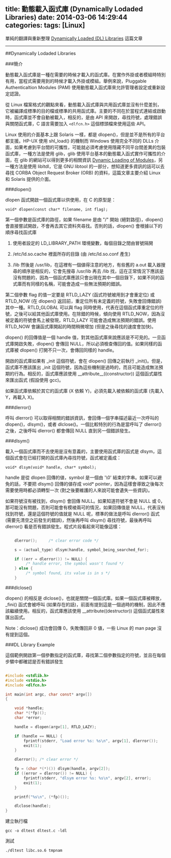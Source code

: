 title: 動態載入函式庫 (Dynamically Lodaded Libraries)
date: 2014-03-06 14:29:44
categories:
tags: [Linux]
---

單純的翻譯與重新整理 [Dynamically Loaded (DL) Libraries](http://tldp.org/HOWTO/Program-Library-HOWTO/dl-libraries.html) 這篇文章

<!-- more -->

---

##Dynamically Lodaded Libraries

###簡介

動態載入函式庫是一種在需要的時候才載入的函式庫。在實作外掛或者模組時特別有用，當程式需要用到的時候才載入外掛或模組。舉例來說，Pluggable Authenticaltion Modules (PAM) 使用動態載入函式庫來允許管理者設定或重新設定認證。

從 Linux 檔案格式的觀點來看，動態載入函式庫與共用函式庫並沒有什麼差別，它被編譯成標準的目的檔或標準的共用函式庫。主要的不同在於當程式連結或啟動時，函式庫並不會自動被載入，相反的，是由 API 來開啟，尋找符號，處理錯誤與關閉函式庫，C 語言需要加入 `<dlfcn.h>` 這個標頭檔來使用這些 API。

Linux 使用的介面基本上跟 Solaris 一樣，都是 dlopen()，但是並不是所有的平台都支援。HP-UX 使用 shl\_load() 的機制而 Windows 使用完全不同的 DLLs 介面，如果考慮到平台間的可攜性，可能就必須考慮使用隱藏不同平台間差異的包裝函式庫，一種方法是使用 glib，glib 使用平台基本的動態載入函式實作可攜性的介面，在 glib 的網站可以得到更多的相關資訊 [Dynamic Loading of Modules](http://developer.gnome.org/glib/stable/glib-Dynamic-Loading-of-Modules.html)，另一種方法是使用 libltdl，它是 GNU libtool 的一部分，想知道更多資訊的話可以去尋找 CORBA Object Request Broker (ORB) 的資料，這篇文章主要介紹 Linux 和 Solaris 提供的介面。

###dlopen()

dlopen 函式開啟一個函式庫以供使用，在 C 的原型是：

`void* dlopen(const char* filename, int flag);`

第一個參數是函式庫的路徑，如果 filename 是由 "/" 開始 (絕對路徑)，dlopen() 會直接嘗試開啟，不會再去其它資料夾尋找。否則的話，dlopen() 會根據以下的順序尋找函式庫

1. 使用者設定的 LD\_LIBRARY\_PATH 環境變數，每個目錄之間由冒號隔開

2. /etc/ld.so.cache 裡面所存的目錄 (由 /etc/ld.so.conf 產生)

3. /lib 然後是 /usr/lib，在這裡有一個値得注意的地方，有些舊的 a.out 載入器搜尋的順序是相反的，它會先搜尋 /usr/lib 再去 /lib 找，這在正常情況下應該是沒有問題的，因為一個函式庫應該只會出現在其中一個目錄下，如果不同的函式庫而有同樣的名稱，可能會造成一些無法預期的錯誤。

第二個參數 flag 的值一定要是 RTLD\_LAZY (函式符號被用到才會重定位) 或 RTLD\_NOW (在 dlopen() 返回前，重定位所有未定義的符號，失敗會回傳錯誤) 其中一種。RTLD\_GLOBAL 可以與 flag 同時使用，代表在這個函式庫重定位的符號，之後可以給其他函式庫使用。在除錯的時候，傾向使用 RTLD\_NOW，因為沒被定義的符號會馬上被發現，RTLD\_LAZY 可能會造成無法預期的錯誤。使用 RTLD\_NOW 會讓函式庫開起的時間稍微增加 (但是之後尋找的速度會加快)。

dlopen() 的回傳值是一個 handle 值，對其他函式庫來說應該是不可見的。一旦函式庫開啟失敗，dlopen() 會傳回 NULL，所以必須檢查傳回的值。如果同樣的函式庫被 dlopen() 打開不只一次，會傳回同樣的 handle。

開啟的函式庫如果有 \_init 這個符號，會在 dlopen() 回傳之前執行 \_init()。但是，函式庫不應該匯出 \_init 這個符號，因為這些機制是過時的，而且可能造成無法預期的行為。相反的，函式庫應該使用 \_\_attribute\_\_((constructor)) 這個函式屬性來匯出函式 (假設使用 gcc)。

如果函式庫依賴於其它的函式庫 (X 依賴 Y)，必須先載入被依賴的函式庫 (先載入 Y，再載入 X)。

###dlerror()

呼叫 dlerror() 可以取得相關的錯誤資訊，會回傳一個字串描述最近一次呼叫的 dlopen()，dlsym()，或者 dlclose()。一個比較特別的行為是當呼叫了 dlerror() 之後，之後呼叫 dlerror() 都會傳回 NULL 直到另一個錯誤發生。

###dlsym()

載入一個函式庫而不去使用是沒有意義的，主要使用函式庫的函式是 dlsym，這個函式會在已經打開的函式庫內尋找符號，函式被定義成：

`void* dlsym(void* handle, char* symbol);`

handle 是從 dlopen 回傳的値，symbol 是一個由 '\0' 結束的字串。如果可以避免的話，不要把 dlsym() 回傳的値存成 void\* pointer，因為這樣會導致之後每次需要使用時都必須轉型一次 (對之後要維護的人來說可能會遺失一些資訊)。

如果符號沒有被找到，dlsym() 會回傳 NULL。如果知道符號不會是 NULL 或 0，那可能沒有問題，否則可能會有模棱兩可的情況，如果回傳值是 NULL，代表沒有找到符號，還是這個符號的值就是 NULL 呢，標準的做法是呼叫 dlerror() 函式 (需要先清空之前發生的錯誤)，然後再呼叫 dlsym() 尋找符號，最後再呼叫 dlerror() 看是否有錯誤發生。程式片段看起來可能像這樣：

``` c

    dlerror();     /* clear error code */

    s = (actual_type) dlsym(handle, symbol_being_searched_for);

    if ((err = dlerror()) != NULL) {
         /* handle error, the symbol wasn't found */
    } else {
         /* symbol found, its value is in s */
    }

```

###dlclose()

dlopen() 的相反是 dlclose()，也就是關閉一個函式庫。如果一個函式庫被釋放，\_fini() 函式會被呼叫 (如果存在的話)，前面有提到這是一個過時的機制，因此不應該繼續使用。相反的，函式庫應該使用 \_\_attribute((destructor)) 這個函式屬性來匯出函式。

Note：dlclose() 成功會回傳 0，失敗傳回非 0 値，一些 Linux 的 man page 沒有提到這個。

###DL Library Example

這個範例開啟第一個參數指定的函式庫，尋找第二個參數指定的符號，並且在每個步驟中都確認是否有錯誤發生

``` c dltest.c

#include <stdlib.h>
#include <stdio.h>
#include <dlfcn.h>

int main(int argc, char const* argv[])
{

    void *handle;
    char *(*fp)();
    char *error;

    handle = dlopen(argv[1], RTLD_LAZY);

    if (handle == NULL) {
        fprintf(stderr, "Load error %s: %s\n", argv[1], dlerror());
        exit(1);
    }

    dlerror(); /* clear error */

    fp = (char *(*)()) dlsym(handle, argv[2]);
    if ((error = dlerror()) != NULL) {
        fprintf(stderr, "dlsym error %s: %s\n", argv[2], error);
        exit(1);
    }

    printf("%s\n", (*fp)());

    dlclose(handle);
}


```

建立執行檔

`gcc -o dltest dltest.c -ldl`

測試

`./dltest libc.so.6 tmpnam`
